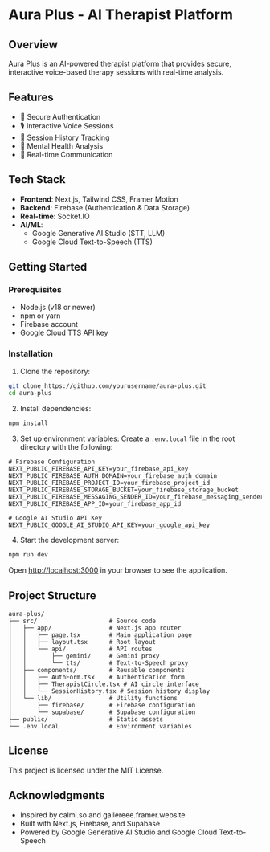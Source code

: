 # Aura Plus - AI Therapist Platform

## Overview
Aura Plus is an AI-powered therapist platform that provides secure, interactive voice-based therapy sessions with real-time analysis.

## Features
- 🔐 Secure Authentication
- 🎙️ Interactive Voice Sessions
- 📝 Session History Tracking
- 🧠 Mental Health Analysis
- 💬 Real-time Communication

## Tech Stack
- **Frontend**: Next.js, Tailwind CSS, Framer Motion
- **Backend**: Firebase (Authentication & Data Storage)
- **Real-time**: Socket.IO
- **AI/ML**: 
  - Google Generative AI Studio (STT, LLM)
  - Google Cloud Text-to-Speech (TTS)

## Getting Started

### Prerequisites
- Node.js (v18 or newer)
- npm or yarn
- Firebase account
- Google Cloud TTS API key

### Installation

1. Clone the repository:
```bash
git clone https://github.com/yourusername/aura-plus.git
cd aura-plus
```

2. Install dependencies:
```bash
npm install
```

3. Set up environment variables:
Create a `.env.local` file in the root directory with the following:

```
# Firebase Configuration
NEXT_PUBLIC_FIREBASE_API_KEY=your_firebase_api_key
NEXT_PUBLIC_FIREBASE_AUTH_DOMAIN=your_firebase_auth_domain
NEXT_PUBLIC_FIREBASE_PROJECT_ID=your_firebase_project_id
NEXT_PUBLIC_FIREBASE_STORAGE_BUCKET=your_firebase_storage_bucket
NEXT_PUBLIC_FIREBASE_MESSAGING_SENDER_ID=your_firebase_messaging_sender_id
NEXT_PUBLIC_FIREBASE_APP_ID=your_firebase_app_id

# Google AI Studio API Key
NEXT_PUBLIC_GOOGLE_AI_STUDIO_API_KEY=your_google_api_key
```

4. Start the development server:
```bash
npm run dev
```

Open [http://localhost:3000](http://localhost:3000) in your browser to see the application.

## Project Structure
```
aura-plus/
├── src/                    # Source code
│   ├── app/                # Next.js app router
│   │   ├── page.tsx        # Main application page
│   │   ├── layout.tsx      # Root layout
│   │   └── api/            # API routes
│   │       ├── gemini/     # Gemini proxy
│   │       └── tts/        # Text-to-Speech proxy
│   ├── components/         # Reusable components
│   │   ├── AuthForm.tsx    # Authentication form
│   │   ├── TherapistCircle.tsx # AI circle interface
│   │   └── SessionHistory.tsx # Session history display
│   └── lib/                # Utility functions
│       ├── firebase/       # Firebase configuration
│       └── supabase/       # Supabase configuration
├── public/                 # Static assets
└── .env.local              # Environment variables
```

## License
This project is licensed under the MIT License.

## Acknowledgments
- Inspired by calmi.so and gallereee.framer.website
- Built with Next.js, Firebase, and Supabase
- Powered by Google Generative AI Studio and Google Cloud Text-to-Speech
